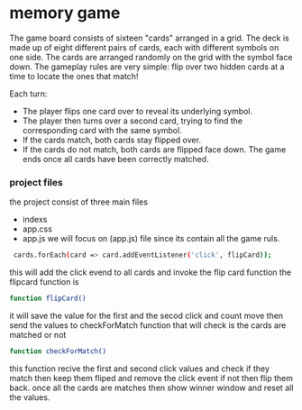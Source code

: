 # memory game

The game board consists of sixteen "cards" arranged in a grid. The deck is made up of eight different pairs of cards, each with different symbols on one side. The cards are arranged randomly on the grid with the symbol face down. The gameplay rules are very simple: flip over two hidden cards at a time to locate the ones that match!

Each turn:


  - The player flips one card over to reveal its underlying symbol.
  - The player then turns over a second card, trying to find the corresponding card with the same symbol.
  - If the cards match, both cards stay flipped over.
  - If the cards do not match, both cards are flipped face down.
The game ends once all cards have been correctly matched.

### project files

the project consist of three main files 
* indexs 
* app.css
* app.js
we will focus on (app.js) file since its contain all the game ruls.


```sh
 cards.forEach(card => card.addEventListener('click', flipCard));
```
this will add the click evend to all cards and invoke the flip card function 
the flipcard function is 
```sh
function flipCard()
```
it will save the value for the first and the secod click 
and count move then send the values to checkForMatch function that will check is the cards are matched or not 

```sh
function checkForMatch()
```
this function recive the first and second click values and check if they match 
then keep them fliped and remove the click event if not then flip them back.
once all the cards are matches then show winner window and reset all the values.
